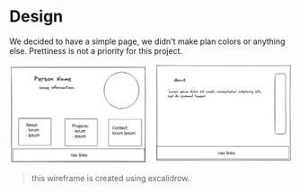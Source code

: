 # Design

We decided to have a simple page, we didn't make plan colors or anything else.
Prettiness is not a priority for this project.

![image](Untitled-2021-10-12-1127.png)

> this wireframe is created using excalidrow.
